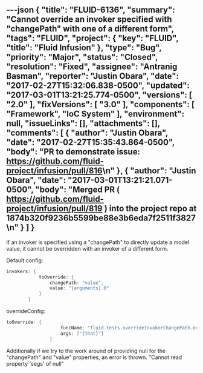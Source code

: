 ---json
{
  "title": "FLUID-6136",
  "summary": "Cannot override an invoker specified with \"changePath\" with one of a different form",
  "tags": "FLUID",
  "project": {
    "key": "FLUID",
    "title": "Fluid Infusion"
  },
  "type": "Bug",
  "priority": "Major",
  "status": "Closed",
  "resolution": "Fixed",
  "assignee": "Antranig Basman",
  "reporter": "Justin Obara",
  "date": "2017-02-27T15:32:06.838-0500",
  "updated": "2017-03-01T13:21:25.774-0500",
  "versions": [
    "2.0"
  ],
  "fixVersions": [
    "3.0"
  ],
  "components": [
    "Framework",
    "IoC System"
  ],
  "environment": null,
  "issueLinks": [],
  "attachments": [],
  "comments": [
    {
      "author": "Justin Obara",
      "date": "2017-02-27T15:35:43.864-0500",
      "body": "PR to demonstrate issue: <https://github.com/fluid-project/infusion/pull/816>\n"
    },
    {
      "author": "Justin Obara",
      "date": "2017-03-01T13:21:21.071-0500",
      "body": "Merged PR ( <https://github.com/fluid-project/infusion/pull/819> ) into the project repo at 1874b320f9236b5599be88e3b6eda7f2511f3827\n"
    }
  ]
}
---
If an invoker is specified using a "changePath" to directly update a model value, it cannot be overridden with an invoker of a different form.

Default config:

```java
invokers: {
            toOverride: {
                changePath: "value",
                value: "{arguments}.0"
            }
        }
```

overrideConfig:&#x20;

```java
toOverride: {
                    funcName: "fluid.tests.overrideInvokerChangePath.overridden",
                    args: ["{that}"]
                }
```

Additionally if we try to the work around of providing null for the "changePath" and "value" properties, an error is thrown. "Cannot read property 'segs' of null"

        